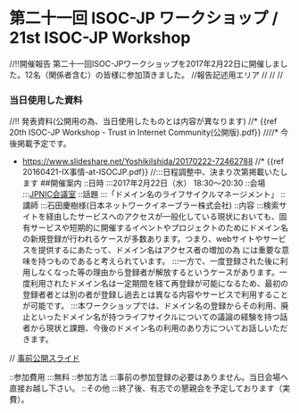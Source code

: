 # 第二十一回 ISOC-JP ワークショップ / 21st ISOC-JP Workshop
//!!開催報告
第二十一回ISOC-JPワークショップを2017年2月22日に開催しました。12名（関係者含む）の皆様に参加頂きました。
//報告記述用エリア
//
//
//
### 当日使用した資料
//!! 発表資料(公開用の為、当日使用したものとは内容が異なります)
//* {{ref 20th ISOC-JP Workshop - Trust in Internet Community(公開版).pdf}}
////* 今後掲載予定です。
*  https://www.slideshare.net/YoshikiIshida/20170222-72462788
//* {{ref 20160421-IX事情-at-ISOCJP.pdf}}
//:::日程調整中、決まり次第掲載いたします
##開催案内
::日時
:::2017年2月22日（水） 18:30〜20:30
::会場
:::[JPNIC会議室](https://www.nic.ad.jp/ja/profile/map.html)
::話題
:::「ドメイン名のライフサイクルマネージメント」
::講師
:::石田慶樹様(日本ネットワークイネーブラー株式会社)
::内容
:::検索サイトを経由したサービスへのアクセスが一般化している現状においても、固有サービスや短期的に開催するイベントやプロジェクトのためにドメイン名の新規登録が行われるケースが多数あります。つまり、webサイトやサービスを提供するにあたって、ドメイン名はアクセス者の増加の為 には重要な意味を持つものであると考えられています。
:::一方で、一度登録された後に利用しなくなった等の理由から登録者が解放するというケースがあります。一度利用されたドメイン名は一定期間を経て再登録が可能になるため、最初の登録者者とは別の者が登録し過去とは異なる内容やサービスで利用することが可能です。
:::本ワークショップでは、ドメイン名の登録からその利用、廃止といったドメイン名が持つライフサイクルについての議論の経験を持つ話者から現状と課題、今後のドメイン名の利用のあり方についてお話しいただきます。


// [事前公開スライド](https://www.dropbox.com/s/0akehnhwyxneymv/20160520_IsocJpWorkshop.pdf?dl=0)

::参加費用
:::無料
::参加方法
:::事前の参加登録の必要はありません。当日会場へ直接お越し下さい。
::その他
:::終了後、有志での懇親会を予定しております（実費）。